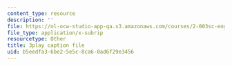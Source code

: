 ```yaml
---
content_type: resource
description: ''
file: https://ol-ocw-studio-app-qa.s3.amazonaws.com/courses/2-003sc-engineering-dynamics-fall-2011/b5eedfa36be25e5c8ca60ad6f29e3456_63sIgMvBuEQ.vtt
file_type: application/x-subrip
resourcetype: Other
title: 3play caption file
uid: b5eedfa3-6be2-5e5c-8ca6-0ad6f29e3456
---
```

